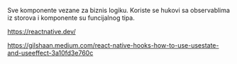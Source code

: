 Sve komponente vezane za biznis logiku. Koriste se hukovi sa observablima iz storova i komponente su funcijalnog tipa.


https://reactnative.dev/

https://gilshaan.medium.com/react-native-hooks-how-to-use-usestate-and-useeffect-3a10fd3e760c
